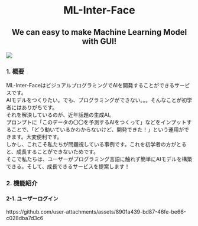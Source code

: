 <html>
  <h1 align="center">ML-Inter-Face</h1>
  <h2 align="center">We can easy to make Machine Learning Model with GUI!</h2>
  <a href="https://open.vscode.dev/paccho/ML-Inter-Face"><img src="https://img.shields.io/static/v1?logo=visualstudiocode&label=&message=Open%20in%20Visual%20Studio%20Code&labelColor=2c2c32&color=007acc&logoColor=007acc"></img></a>
  <h3>1. 概要</h3>
  <p>ML-Inter-FaceはビジュアルプログラミングでAIを開発することができるサービスです。<br>
     AIモデルをつくりたい。でも、プログラミングができない。。。そんなことが初学者にはありがちです。<br>
     それを解決しているのが、近年話題の生成AI。<br>
     プロンプトに「このデータの〇〇を予測するAIをつくって」などをインプットすることで、「どう動いているかわからないけど、開発できた！」という運用ができます。大変便利です。<br>
     しかし、これこそ私たちが問題視している事例です。これを初学者の方がとると、成長することができないためです。<br>
     そこで私たちは、ユーザーがプログラミング言語に触れず簡単にAIモデルを構築できる。そして、成長できるサービスを提案します！
     </p>
  <h3>2. 機能紹介</h3>
  <h4>2-1. ユーザーログイン</h4>
  https://github.com/user-attachments/assets/8901a439-bd87-46fe-be66-c028dba7d3c6
  


</html>
